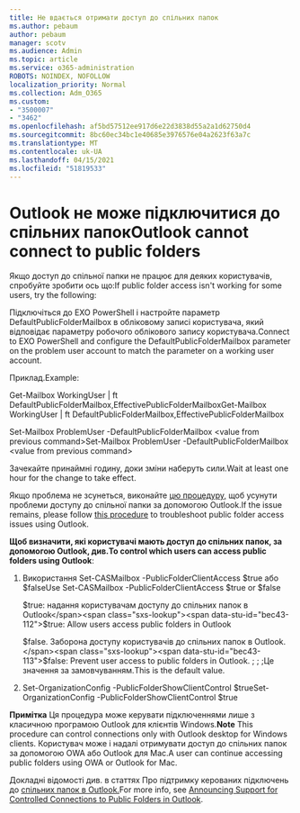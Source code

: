 ```yaml
---
title: Не вдається отримати доступ до спільних папок
ms.author: pebaum
author: pebaum
manager: scotv
ms.audience: Admin
ms.topic: article
ms.service: o365-administration
ROBOTS: NOINDEX, NOFOLLOW
localization_priority: Normal
ms.collection: Adm_O365
ms.custom:
- "3500007"
- "3462"
ms.openlocfilehash: af5bd57512ee917d6e22d3838d55a2a1d62750d4
ms.sourcegitcommit: 8bc60ec34bc1e40685e3976576e04a2623f63a7c
ms.translationtype: MT
ms.contentlocale: uk-UA
ms.lasthandoff: 04/15/2021
ms.locfileid: "51819533"
---
```

# <a name="outlook-cannot-connect-to-public-folders"></a><span data-ttu-id="bec43-102">Outlook не може підключитися до спільних папок</span><span class="sxs-lookup"><span data-stu-id="bec43-102">Outlook cannot connect to public folders</span></span>

<span data-ttu-id="bec43-103">Якщо доступ до спільної папки не працює для деяких користувачів, спробуйте зробити ось що:</span><span class="sxs-lookup"><span data-stu-id="bec43-103">If public folder access isn't working for some users, try the following:</span></span>

<span data-ttu-id="bec43-104">Підключіться до EXO PowerShell і настройте параметр DefaultPublicFolderMailbox в обліковому записі користувача, який відповідає параметру робочого облікового запису користувача.</span><span class="sxs-lookup"><span data-stu-id="bec43-104">Connect to EXO PowerShell and configure the DefaultPublicFolderMailbox parameter on the problem user account to match the parameter on a working user account.</span></span>

<span data-ttu-id="bec43-105">Приклад.</span><span class="sxs-lookup"><span data-stu-id="bec43-105">Example:</span></span>

<span data-ttu-id="bec43-106">Get-Mailbox WorkingUser | ft DefaultPublicFolderMailbox,EffectivePublicFolderMailbox</span><span class="sxs-lookup"><span data-stu-id="bec43-106">Get-Mailbox WorkingUser | ft DefaultPublicFolderMailbox,EffectivePublicFolderMailbox</span></span>

<span data-ttu-id="bec43-107">Set-Mailbox ProblemUser -DefaultPublicFolderMailbox \<value from previous command></span><span class="sxs-lookup"><span data-stu-id="bec43-107">Set-Mailbox ProblemUser -DefaultPublicFolderMailbox \<value from previous command></span></span>

<span data-ttu-id="bec43-108">Зачекайте принаймні годину, доки зміни наберуть сили.</span><span class="sxs-lookup"><span data-stu-id="bec43-108">Wait at least one hour for the change to take effect.</span></span>

<span data-ttu-id="bec43-109">Якщо проблема не зсунеться, виконайте [цю процедуру,](https://aka.ms/pfcte) щоб усунути проблеми доступу до спільної папки за допомогою Outlook.</span><span class="sxs-lookup"><span data-stu-id="bec43-109">If the issue remains, please follow [this procedure](https://aka.ms/pfcte) to troubleshoot public folder access issues using Outlook.</span></span>
 
<span data-ttu-id="bec43-110">**Щоб визначити, які користувачі мають доступ до спільних папок, за допомогою Outlook, див.**</span><span class="sxs-lookup"><span data-stu-id="bec43-110">**To control which users can access public folders using Outlook**:</span></span>

1.  <span data-ttu-id="bec43-111">Використання Set-CASMailbox <mailboxname> -PublicFolderClientAccess $true або $false</span><span class="sxs-lookup"><span data-stu-id="bec43-111">Use Set-CASMailbox <mailboxname> -PublicFolderClientAccess $true or $false</span></span>  
      
    <span data-ttu-id="bec43-112">$true: надання користувачам доступу до спільних папок в Outlook</span><span class="sxs-lookup"><span data-stu-id="bec43-112">$true: Allow users access public folders in Outlook</span></span>  
      
    <span data-ttu-id="bec43-113">$false. Заборона доступу користувачів до спільних папок в Outlook.</span><span class="sxs-lookup"><span data-stu-id="bec43-113">$false: Prevent user access to public folders in Outlook.</span></span> <span data-ttu-id="bec43-114">; ; ;Це значення за замовчуванням.</span><span class="sxs-lookup"><span data-stu-id="bec43-114">This is the default value.</span></span>  
        
2.  <span data-ttu-id="bec43-115">Set-OrganizationConfig -PublicFolderShowClientControl $true</span><span class="sxs-lookup"><span data-stu-id="bec43-115">Set-OrganizationConfig -PublicFolderShowClientControl $true</span></span>   
      
<span data-ttu-id="bec43-116">**Примітка** Ця процедура може керувати підключеннями лише з класичною програмою Outlook для клієнтів Windows.</span><span class="sxs-lookup"><span data-stu-id="bec43-116">**Note** This procedure can control connections only with Outlook desktop for Windows clients.</span></span> <span data-ttu-id="bec43-117">Користувач може і надалі отримувати доступ до спільних папок за допомогою OWA або Outlook для Mac.</span><span class="sxs-lookup"><span data-stu-id="bec43-117">A user can continue accessing public folders using OWA or Outlook for Mac.</span></span>
 
<span data-ttu-id="bec43-118">Докладні відомості див. в статтях Про підтримку керованих підключень до [спільних папок в Outlook.](https://aka.ms/controlpf)</span><span class="sxs-lookup"><span data-stu-id="bec43-118">For more info, see [Announcing Support for Controlled Connections to Public Folders in Outlook](https://aka.ms/controlpf).</span></span>